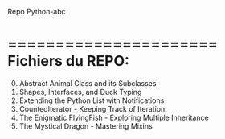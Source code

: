 Repo Python-abc

======================
Fichiers du REPO:
======================

0. Abstract Animal Class and its Subclasses
1. Shapes, Interfaces, and Duck Typing
2. Extending the Python List with Notifications
3. CountedIterator - Keeping Track of Iteration
4. The Enigmatic FlyingFish - Exploring Multiple Inheritance
5. The Mystical Dragon - Mastering Mixins
